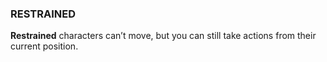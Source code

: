 ### RESTRAINED
**Restrained** characters can’t move, but you can still take actions from their current position. 